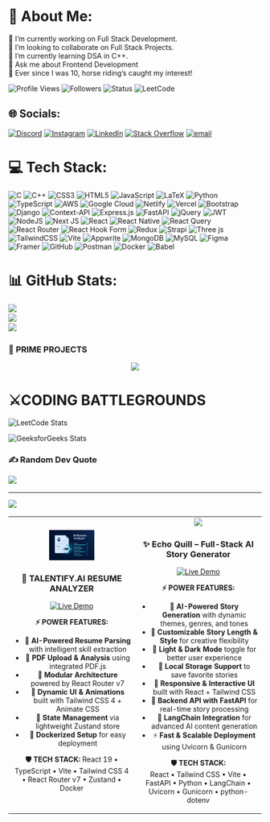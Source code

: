 # 💫 About Me:
🔭 I’m currently working on Full Stack Development.<br>👯 I’m looking to collaborate on Full Stack Projects.<br>🌱 I’m currently learning DSA in C++.<br>💬 Ask me about Frontend Development<br>🐴 Ever since I was 10, horse riding’s caught my interest!
<p align="left">
  <img src="https://komarev.com/ghpvc/?username=swastik-mishra25&label=PROFILE+VIEWS&color=blueviolet&style=for-the-badge&logo=eye" alt="Profile Views" />
  <img src="https://img.shields.io/github/followers/swastik-mishra25?label=FOLLOWERS&style=for-the-badge&color=blue&logo=github" alt="Followers" />
  <img src="https://img.shields.io/badge/STATUS-OPEN%20FOR%20OPPORTUNITIES-brightgreen?style=for-the-badge&logo=github-sponsors" alt="Status" />
  <img src="https://img.shields.io/badge/LEETCODE-WARRIOR-orange?style=for-the-badge&logo=leetcode" alt="LeetCode" />
</p>


## 🌐 Socials:
[![Discord](https://img.shields.io/badge/Discord-%237289DA.svg?logo=discord&logoColor=white)](https://discord.gg/swastik_mishra25) [![Instagram](https://img.shields.io/badge/Instagram-%23E4405F.svg?logo=Instagram&logoColor=white)](https://instagram.com/swastik_mishra25) [![LinkedIn](https://img.shields.io/badge/LinkedIn-%230077B5.svg?logo=linkedin&logoColor=white)](https://linkedin.com/in/swastik-mishra-626b41298) [![Stack Overflow](https://img.shields.io/badge/-Stackoverflow-FE7A16?logo=stack-overflow&logoColor=white)](https://stackoverflow.com/users/user:31028249) [![email](https://img.shields.io/badge/Email-D14836?logo=gmail&logoColor=white)](mailto:mishraswastik6@gmail.com) 

# 💻 Tech Stack:
![C](https://img.shields.io/badge/c-%2300599C.svg?style=for-the-badge&logo=c&logoColor=white) ![C++](https://img.shields.io/badge/c++-%2300599C.svg?style=for-the-badge&logo=c%2B%2B&logoColor=white) ![CSS3](https://img.shields.io/badge/css3-%231572B6.svg?style=for-the-badge&logo=css3&logoColor=white) ![HTML5](https://img.shields.io/badge/html5-%23E34F26.svg?style=for-the-badge&logo=html5&logoColor=white) ![JavaScript](https://img.shields.io/badge/javascript-%23323330.svg?style=for-the-badge&logo=javascript&logoColor=%23F7DF1E) ![LaTeX](https://img.shields.io/badge/latex-%23008080.svg?style=for-the-badge&logo=latex&logoColor=white) ![Python](https://img.shields.io/badge/python-3670A0?style=for-the-badge&logo=python&logoColor=ffdd54) ![TypeScript](https://img.shields.io/badge/typescript-%23007ACC.svg?style=for-the-badge&logo=typescript&logoColor=white) ![AWS](https://img.shields.io/badge/AWS-%23FF9900.svg?style=for-the-badge&logo=amazon-aws&logoColor=white) ![Google Cloud](https://img.shields.io/badge/GoogleCloud-%234285F4.svg?style=for-the-badge&logo=google-cloud&logoColor=white) ![Netlify](https://img.shields.io/badge/netlify-%23000000.svg?style=for-the-badge&logo=netlify&logoColor=#00C7B7) ![Vercel](https://img.shields.io/badge/vercel-%23000000.svg?style=for-the-badge&logo=vercel&logoColor=white) ![Bootstrap](https://img.shields.io/badge/bootstrap-%238511FA.svg?style=for-the-badge&logo=bootstrap&logoColor=white) ![Django](https://img.shields.io/badge/django-%23092E20.svg?style=for-the-badge&logo=django&logoColor=white) ![Context-API](https://img.shields.io/badge/Context--Api-000000?style=for-the-badge&logo=react) ![Express.js](https://img.shields.io/badge/express.js-%23404d59.svg?style=for-the-badge&logo=express&logoColor=%2361DAFB) ![FastAPI](https://img.shields.io/badge/FastAPI-005571?style=for-the-badge&logo=fastapi) ![jQuery](https://img.shields.io/badge/jquery-%230769AD.svg?style=for-the-badge&logo=jquery&logoColor=white) ![JWT](https://img.shields.io/badge/JWT-black?style=for-the-badge&logo=JSON%20web%20tokens) ![NodeJS](https://img.shields.io/badge/node.js-6DA55F?style=for-the-badge&logo=node.js&logoColor=white) ![Next JS](https://img.shields.io/badge/Next-black?style=for-the-badge&logo=next.js&logoColor=white) ![React](https://img.shields.io/badge/react-%2320232a.svg?style=for-the-badge&logo=react&logoColor=%2361DAFB) ![React Native](https://img.shields.io/badge/react_native-%2320232a.svg?style=for-the-badge&logo=react&logoColor=%2361DAFB) ![React Query](https://img.shields.io/badge/-React%20Query-FF4154?style=for-the-badge&logo=react%20query&logoColor=white) ![React Router](https://img.shields.io/badge/React_Router-CA4245?style=for-the-badge&logo=react-router&logoColor=white) ![React Hook Form](https://img.shields.io/badge/React%20Hook%20Form-%23EC5990.svg?style=for-the-badge&logo=reacthookform&logoColor=white) ![Redux](https://img.shields.io/badge/redux-%23593d88.svg?style=for-the-badge&logo=redux&logoColor=white) ![Strapi](https://img.shields.io/badge/strapi-%232E7EEA.svg?style=for-the-badge&logo=strapi&logoColor=white) ![Three js](https://img.shields.io/badge/threejs-black?style=for-the-badge&logo=three.js&logoColor=white) ![TailwindCSS](https://img.shields.io/badge/tailwindcss-%2338B2AC.svg?style=for-the-badge&logo=tailwind-css&logoColor=white) ![Vite](https://img.shields.io/badge/vite-%23646CFF.svg?style=for-the-badge&logo=vite&logoColor=white) ![Appwrite](https://img.shields.io/badge/Appwrite-%23FD366E.svg?style=for-the-badge&logo=appwrite&logoColor=white) ![MongoDB](https://img.shields.io/badge/MongoDB-%234ea94b.svg?style=for-the-badge&logo=mongodb&logoColor=white) ![MySQL](https://img.shields.io/badge/mysql-4479A1.svg?style=for-the-badge&logo=mysql&logoColor=white) ![Figma](https://img.shields.io/badge/figma-%23F24E1E.svg?style=for-the-badge&logo=figma&logoColor=white) ![Framer](https://img.shields.io/badge/Framer-black?style=for-the-badge&logo=framer&logoColor=blue) ![GitHub](https://img.shields.io/badge/github-%23121011.svg?style=for-the-badge&logo=github&logoColor=white) ![Postman](https://img.shields.io/badge/Postman-FF6C37?style=for-the-badge&logo=postman&logoColor=white) ![Docker](https://img.shields.io/badge/docker-%230db7ed.svg?style=for-the-badge&logo=docker&logoColor=white) ![Babel](https://img.shields.io/badge/Babel-F9DC3e?style=for-the-badge&logo=babel&logoColor=black)

# 📊 GitHub Stats:
![](https://github-readme-stats.vercel.app/api?username=swastik-mishra25&theme=tokyonight&hide_border=false&include_all_commits=false&count_private=false)<br/>
![](https://nirzak-streak-stats.vercel.app/?user=swastik-mishra25&theme=tokyonight&hide_border=false)<br/>
![](https://github-readme-stats.vercel.app/api/top-langs/?username=swastik-mishra25&theme=tokyonight&hide_border=false&include_all_commits=false&count_private=false&layout=compact)

### 🎯 **PRIME PROJECTS**

</div>

<table>
<tr>
<td width="50%">

<div align="center">
<img src="https://raw.githubusercontent.com/swastik-mishra25/swastik-mishra25/refs/heads/main/assests/Talentify.gif" width="90"/>

### **📝 TALENTIFY.AI RESUME ANALYZER**
[![Live Demo](https://img.shields.io/badge/🚀%20LIVE%20DEMO-FF6B6B?style=for-the-badge&logo=rocket)](https://ai-resume-analyzer-three-black.vercel.app/)

**⚡ POWER FEATURES:**
- 🧠 **AI-Powered Resume Parsing** with intelligent skill extraction
- 📄 **PDF Upload & Analysis** using integrated PDF.js
- 🧩 **Modular Architecture** powered by React Router v7
- 🎨 **Dynamic UI & Animations** built with Tailwind CSS 4 + Animate CSS
- 🧭 **State Management** via lightweight Zustand store
- 🐳 **Dockerized Setup** for easy deployment

**🛡️ TECH STACK:** React 19 • TypeScript • Vite • Tailwind CSS 4 • React Router v7 • Zustand • Docker


</div>

</td>
<td width="50%">

<div align="center">
<img src="https://raw.githubusercontent.com/swastik-mishra25/swastik-mishra25/refs/heads/main/assests/Echo%20Quill%20Updated%20%E2%80%93%20Full-Stack%20AI%20Story%20Generator.gif" width="80"/>

### **✨ Echo Quill – Full-Stack AI Story Generator**
[![Live Demo](https://img.shields.io/badge/🚀%20LIVE%20DEMO-4ECDC4?style=for-the-badge&logo=rocket)](https://echo-quill-project.vercel.app/)

**⚡ POWER FEATURES:**  
- 📝 **AI-Powered Story Generation** with dynamic themes, genres, and tones  
- 🎨 **Customizable Story Length & Style** for creative flexibility  
- 🌙 **Light & Dark Mode** toggle for better user experience  
- 💾 **Local Storage Support** to save favorite stories  
- 🚀 **Responsive & Interactive UI** built with React + Tailwind CSS  
- 🔄 **Backend API with FastAPI** for real-time story processing  
- 🤖 **LangChain Integration** for advanced AI content generation  
- ⚡ **Fast & Scalable Deployment** using Uvicorn & Gunicorn  

**🛡️ TECH STACK:**  
React • Tailwind CSS • Vite • FastAPI • Python • LangChain • Uvicorn • Gunicorn • python-dotenv  

</div>

</td>
</tr>

<div align="center">
<img src="https://user-images.githubusercontent.com/74038190/212284100-561aa473-3905-4a80-b561-0d28506553ee.gif" width="900">
</div>

# ⚔️CODING BATTLEGROUNDS
![LeetCode Stats](https://leetcard.jacoblin.cool/Swastik_25?theme=unicorn&font=JetBrains%20Mono)

![GeeksforGeeks Stats](https://gfgstatscard.vercel.app/swastik25?theme=dark)

### ✍️ Random Dev Quote
![](https://quotes-github-readme.vercel.app/api?type=horizontal&theme=radical)

---
[![](https://visitcount.itsvg.in/api?id=swastik-mishra25&icon=0&color=0)](https://visitcount.itsvg.in)

<!-- Proudly created with GPRM ( https://gprm.itsvg.in ) -->
